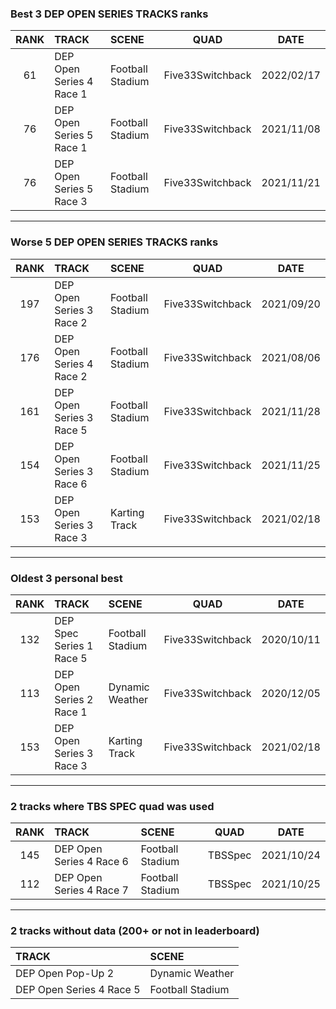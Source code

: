 ### Best 3 DEP OPEN SERIES TRACKS ranks
|RANK|TRACK|SCENE|QUAD|DATE|
|:---:|:---|:---|:---:|:---:|
|61|DEP Open Series 4 Race 1|Football Stadium|Five33Switchback|2022/02/17|
|76|DEP Open Series 5 Race 1|Football Stadium|Five33Switchback|2021/11/08|
|76|DEP Open Series 5 Race 3|Football Stadium|Five33Switchback|2021/11/21|
---
### Worse 5 DEP OPEN SERIES TRACKS ranks
|RANK|TRACK|SCENE|QUAD|DATE|
|:---:|:---|:---|:---:|:---:|
|197|DEP Open Series 3 Race 2|Football Stadium|Five33Switchback|2021/09/20|
|176|DEP Open Series 4 Race 2|Football Stadium|Five33Switchback|2021/08/06|
|161|DEP Open Series 3 Race 5|Football Stadium|Five33Switchback|2021/11/28|
|154|DEP Open Series 3 Race 6|Football Stadium|Five33Switchback|2021/11/25|
|153|DEP Open Series 3 Race 3|Karting Track|Five33Switchback|2021/02/18|
---
### Oldest 3 personal best
|RANK|TRACK|SCENE|QUAD|DATE|
|:---:|:---|:---|:---:|:---:|
|132|DEP Spec Series 1 Race 5|Football Stadium|Five33Switchback|2020/10/11|
|113|DEP Open Series 2 Race 1|Dynamic Weather|Five33Switchback|2020/12/05|
|153|DEP Open Series 3 Race 3|Karting Track|Five33Switchback|2021/02/18|
---
### 2 tracks where TBS SPEC quad was used
|RANK|TRACK|SCENE|QUAD|DATE|
|:---:|:---|:---|:---:|:---:|
|145|DEP Open Series 4 Race 6|Football Stadium|TBSSpec|2021/10/24|
|112|DEP Open Series 4 Race 7|Football Stadium|TBSSpec|2021/10/25|
---
### 2 tracks without data (200+ or not in leaderboard)
|TRACK|SCENE|
|:---|:---|
|DEP Open Pop-Up 2|Dynamic Weather|
|DEP Open Series 4 Race 5|Football Stadium|
